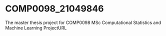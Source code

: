 # COMP0098_21049846
The master thesis project for COMP0098 MSc Computational Statistics and Machine Learning ProjectURL
